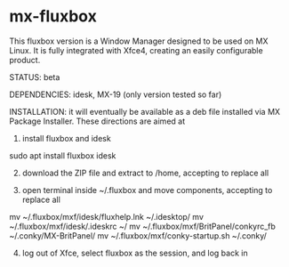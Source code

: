 # mx-fluxbox
This fluxbox version is a Window Manager designed to be used on MX Linux. It is fully integrated with Xfce4, creating an easily configurable product. 

STATUS: beta

DEPENDENCIES: idesk, MX-19 (only version tested so far)

INSTALLATION: it will eventually be available as a deb file installed via MX Package Installer. These directions are aimed at 

1) install fluxbox and idesk

sudo apt install fluxbox idesk

2) download the ZIP file and extract to /home, accepting to replace all

3) open terminal inside ~/.fluxbox and move components, accepting to replace all


mv ~/.fluxbox/mxf/idesk/fluxhelp.lnk ~/.idesktop/
mv ~/.fluxbox/mxf/idesk/.ideskrc ~/
mv ~/.fluxbox/mxf/BritPanel/conkyrc_fb ~/.conky/MX-BritPanel/
mv ~/.fluxbox/mxf/conky-startup.sh ~/.conky/

4) log out of Xfce, select fluxbox as the session, and log back in 
